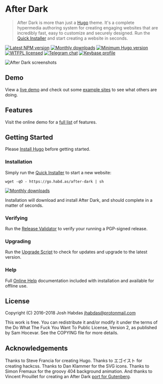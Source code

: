 # After Dark

> After Dark is more than just a [Hugo](https://gohugo.io) theme. It's a complete hypermedia authoring system for creating engaging websites that are incredibly fast, easy to customize and securely designed. Run the [Quick Installer](#installation) and start creating a website in seconds.

[![Latest NPM version](https://img.shields.io/npm/v/after-dark.svg?style=flat-square)](https://www.npmjs.com/package/after-dark)
[![Monthly downloads](https://img.shields.io/npm/dm/after-dark.svg?style=flat-square)](https://www.npmjs.com/package/after-dark)
[![Minimum Hugo version](https://img.shields.io/badge/hugo->%3D%200.44-FF4088.svg?style=flat-square)](https://gohugo.io)
[![WTFPL licensed](https://img.shields.io/npm/l/after-dark.svg?style=flat-square&longCache=true)](https://git.habd.as/comfusion/after-dark/src/branch/master/COPYING)
[![Telegram chat](https://img.shields.io/badge/chat-telegram-32AFED.svg?style=flat-square&longCache=true)](https://t.me/joinchat/Iw_6FEhmKL9sPUAukX9jzg)
[![Keybase profile](https://img.shields.io/badge/pm-keybase-4c8eff.svg?style=flat-square&longCache=true)](https://keybase.io/jhabdas)

![After Dark screenshots](https://after-dark.habd.as/images/minimal-mac_1600x1200-fs8.png)

## Demo

View a [live demo](https://after-dark.habd.as) and check out some [example sites](/comfusion/after-dark/wiki#example-sites) to see what others are doing.

## Features

Visit the online demo for a [full list](https://after-dark.habd.as/feature/) of features.

## Getting Started

Please [Install Hugo](https://gohugo.io/getting-started/installing) before getting started.

### Installation

Simply run the [Quick Installer](https://after-dark.habd.as/feature/quick-installer/) to start a new website:

```shell
wget -qO - https://go.habd.as/after-dark | sh
```

[![Monthly downloads](https://img.shields.io/npm/dm/after-dark.svg?style=flat-square)](https://www.npmjs.com/package/after-dark)

Installation will download and install After Dark, and should complete in a matter of seconds.

### Verifying

Run the [Release Validator](https://after-dark.habd.as/validate/) to verify your running a PGP-signed release.

### Upgrading

Run the [Upgrade Script](https://after-dark.habd.as/feature/upgrade-script/) to check for updates and upgrade to the latest version.

### Help

Full [Online Help](https://after-dark.habd.as/feature/online-help/) documentation included with installation and available for offline use.

## License

Copyright (C) 2016–2018 Josh Habdas <jhabdas@protonmail.com>

This work is free. You can redistribute it and/or modify it under the
terms of the Do What The Fuck You Want To Public License, Version 2,
as published by Sam Hocevar. See the COPYING file for more details.

## Acknowledgements

Thanks to Steve Francia for creating Hugo. Thanks to エゴイスト for creating hackcss. Thanks to Dan Klammer for the SVG icons. Thanks to Simon Fremaux for the groovy 404 background animation. And thanks to Vincent Prouillet for creating an After Dark [port for Gutenberg](https://www.getgutenberg.io/themes/after-dark/).

[Serveo]: https://serveo.net
[dropbear]: https://matt.ucc.asn.au/dropbear/dropbear.html
[openssh]: https://www.openssh.com
